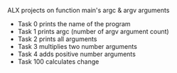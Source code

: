 ALX projects on function main's argc & argv arguments

- Task 0 prints the name of the program
- Task 1 prints argc (number of argv argument count)
- Task 2 prints all arguments
- Task 3 multiplies two number arguments
- Task 4 adds positive number arguments
- Task 100 calculates change
